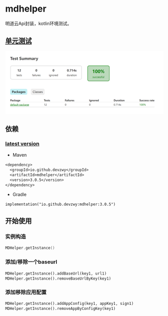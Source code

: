 # mdhelper
明道云Api封装，kotlin环境测试。

## [单元测试](https://github.com/devzwy/mdhelper/tree/main/src/test/kotlin/Test.kt)
![单元测试](https://github.com/devzwy/mdhelper/blob/main/imgs/test.png)

## 依赖
### [latest version](https://central.sonatype.com/artifact/io.github.devzwy/mdhelper)
- Maven
```
<dependency>
  <groupId>io.github.devzwy</groupId>
  <artifactId>mdhelper</artifactId>
  <version>3.0.5</version>
</dependency>
```

- Gradle
```
implementation("io.github.devzwy:mdhelper:3.0.5")
```

## 开始使用
### 实例构造
```kotlin
MDHelper.getInstance()
```
### 添加/移除一个baseurl
```
MDHelper.getInstance().addBaseUrl(key1, url1)
MDHelper.getInstance().removeBaseUrlByKey(key1)
```
### 添加移除应用配置
```
MDHelper.getInstance().addAppConfig(key1, appKey1, sign1)
MDHelper.getInstance().removeAppByConfigKey(key1)
```